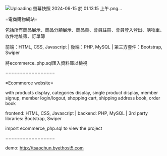 
![Uploading 螢幕快照 2024-06-15 於 01.13.15 上午.png…]()

=電商購物網站=

包括所有商品展示、商品分類展示、商品頁、會員註冊、會員登入登出、購物車、收件地址簿、訂單簿

前端：HTML, CSS, Javascript | 
後端：PHP, MySQL | 
第三方套件：Bootstrap, Swiper

將ecommerce_php.sql匯入資料庫以檢視

=================

=Ecommerce website=

with products display, categories display, single product display, member signup, member login/logout, shopping cart, shipping address book, order book

frontend: HTML, CSS, Javascript | 
backend: PHP, MySQL | 
3rd party libraries: Bootstrap, Swiper

import ecommerce_php.sql to view the project

=================

demo: http://tsaochun.byethost5.com




